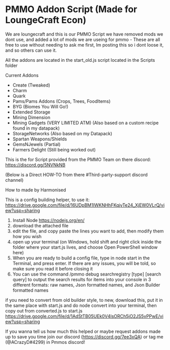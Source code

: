 # PMMO Addon Script (Made for LoungeCraft Econ)
We are loungecraft and this is our PMMO Script we have removed mods we dont use, and added a lot of mods we are useing for pmmo - These are all free to use without needing to ask me first, Im posting this so i dont loose it, and so others can use it.

All the addons are located in the start_old.js script located in the Scripts folder

 Current Addons
 - Create (Tweaked)
 - Charm
 - Quark
 - Pams/Pams Addons (Crops, Trees, FoodItems)
 - BYG (Biomes You Will Go!)
 - Extended Storage
 - Mining Dimension
 - Mining Gadgets (VERY LIMITED ATM) (Also based on a custom recipe found in my datapack)
 - StorageNetworks (Also based on my Datapack)
 - Spartan Weapons/Shields
 - GemsNJewels (Partial)
 - Farmers Delight (Still being worked out)


This is the for Script provided from the PMMO Team on there discord: https://discord.gg/5NVNkNB

(Below is a Direct HOW-TO from there #Third-party-support discord channel)

How to made by Harmonised

This is a config building helper, to use it:
https://drive.google.com/file/d/16UDpBM1IWKNHhFKqjvTe24_XjEW0VLrQ/view?usp=sharing

1) Install Node https://nodejs.org/en/
2) download the attached file
3) edit the file, and copy paste the lines you want to add, then modify them how you wish
4) open up your terminal (on Windows, hold shift and right click inside the folder where your start.js lives, and choose Open PowerShell window here)
5) When you are ready to build a config file, type in node start in the Terminal, and press enter. If there are any issues, you will be told, so make sure you read it before closing it
6) You can use the command /pmmo debug searchregistry [type] [search query] to output the search results for items into your console in 3 different formats: raw names, Json formatted names, and Json Builder formatted names

if you need to convert from old builder style, to new, download this, put it in the same place with start.js and do node convert into your terminal, then copy out from converted.js to start.js
https://drive.google.com/file/d/1AdStTB05UEk0V4lsORCh5jO2JS5vPPwE/view?usp=sharing


If you wanna tell us how much this helped or maybe request addons made up to save you time join our discord (https://discord.gg/7ee3xQA) or tag me (@ACrazyD#4299) in Pmmos discord!